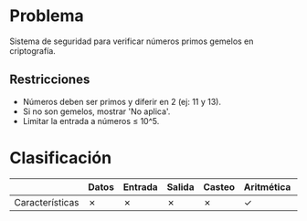 # Problema

Sistema de seguridad para verificar números primos gemelos en criptografía.

## Restricciones

- Números deben ser primos y diferir en 2 (ej: 11 y 13).
- Si no son gemelos, mostrar 'No aplica'.
- Limitar la entrada a números ≤ 10^5.

# Clasificación
|  | Datos | Entrada | Salida | Casteo | Aritmética | Relacionales | Lógicos | Condicionales | Ciclo | Matrices | Funciones |
|----------|-------|---------|--------|--------|------------|--------------|---------|---------------|-------|----------|-------------|
| Características | ✗ | ✗ | ✗ | ✗ | ✓ | ✗ | ✗ | ✗ | ✗ | ✗ | ✗ |
